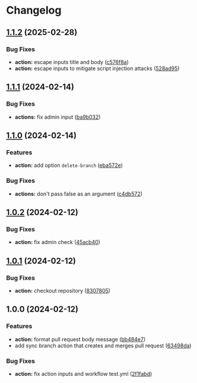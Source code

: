 # Changelog

## [1.1.2](https://github.com/remarkablemark/sync-branch/compare/v1.1.1...v1.1.2) (2025-02-28)


### Bug Fixes

* **action:** escape inputs title and body ([c576f8a](https://github.com/remarkablemark/sync-branch/commit/c576f8adf3030702461df4797ce2f5ce268bd7e5))
* **action:** escape inputs to mitigate script injection attacks ([528ad95](https://github.com/remarkablemark/sync-branch/commit/528ad95124fa86b9134c8cc0b332729952a130c5))

## [1.1.1](https://github.com/remarkablemark/sync-branch/compare/v1.1.0...v1.1.1) (2024-02-14)


### Bug Fixes

* **actions:** fix admin input ([ba9b032](https://github.com/remarkablemark/sync-branch/commit/ba9b03238f3645713df2d66dfe53ae989e12169d))

## [1.1.0](https://github.com/remarkablemark/sync-branch/compare/v1.0.2...v1.1.0) (2024-02-14)


### Features

* **action:** add option `delete-branch` ([eba572e](https://github.com/remarkablemark/sync-branch/commit/eba572e8037d4a4ee4e09250f5cff965fe884565))


### Bug Fixes

* **actions:** don't pass false as an argument ([c4db572](https://github.com/remarkablemark/sync-branch/commit/c4db57270f3fc7ef5790c0786f17126d8a7b9ee3))

## [1.0.2](https://github.com/remarkablemark/sync-branch/compare/v1.0.1...v1.0.2) (2024-02-12)


### Bug Fixes

* **action:** fix admin check ([45acb40](https://github.com/remarkablemark/sync-branch/commit/45acb40751b71c823032e60cd2727ac1e0e48192))

## [1.0.1](https://github.com/remarkablemark/sync-branch/compare/v1.0.0...v1.0.1) (2024-02-12)


### Bug Fixes

* **action:** checkout repository ([8307805](https://github.com/remarkablemark/sync-branch/commit/83078057af7d53e81f9b04b6212638162086ed8e))

## 1.0.0 (2024-02-12)


### Features

* **action:** format pull request body message ([bb484e7](https://github.com/remarkablemark/sync-branch/commit/bb484e70440332e6c09f4546f6d7f731c79c8a8b))
* add sync branch action that creates and merges pull request ([63498da](https://github.com/remarkablemark/sync-branch/commit/63498da49c31cbfb1de3849877eb309ef262cc39))


### Bug Fixes

* **action:** fix action inputs and workflow test.yml ([2f1fabd](https://github.com/remarkablemark/sync-branch/commit/2f1fabdbaacab84fa2cbc4440c7f785af03e0d43))
